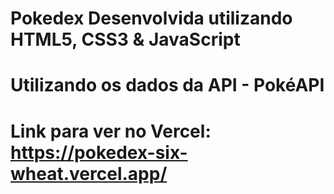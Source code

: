 # Pokedex Desenvolvida utilizando HTML5, CSS3 & JavaScript
# Utilizando os dados da API - PokéAPI

# Link para ver no Vercel: https://pokedex-six-wheat.vercel.app/
